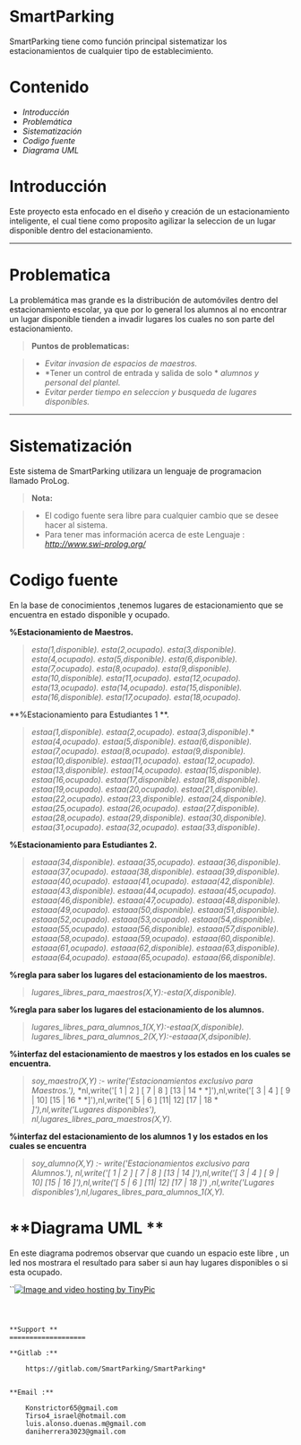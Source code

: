 **SmartParking**===================SmartParking tiene como función principal sistematizar los estacionamientos de cualquier tipo de establecimiento. **Contenido**===================*	*Introducción**	*Problemática**	*Sistematización* *	*Codigo fuente**	*Diagrama UML***Introducción** ===================Este proyecto esta enfocado en el diseño y creación de un estacionamiento inteligente, el cual tiene como proposito agilizar la seleccion de un lugar disponible dentro del estacionamiento.----------**Problematica**===================La problemática mas grande es la distribución de automóviles dentro del estacionamiento escolar, ya que por lo general los alumnos al no encontrar un lugar disponible tienden a invadir lugares los cuales no son parte del estacionamiento.> **Puntos de problematicas:**> -  *Evitar invasion de espacios de maestros.*> - *Tener un control de entrada y salida de solo * *alumnos y personal del plantel.*> - *Evitar perder tiempo en seleccion y busqueda de lugares disponibles.*----------**Sistematización**===================Este sistema de SmartParking utilizara un lenguaje de programacion llamado ProLog.> **Nota:**> - El codigo fuente sera libre para cualquier cambio que se desee hacer al sistema.> - Para tener mas información acerca de este Lenguaje :  *http://www.swi-prolog.org/*>   **Codigo fuente**===================En la base de conocimientos ,tenemos lugares de estacionamiento que se encuentra en estado disponible y ocupado. **%Estacionamiento de Maestros.**>*esta(1,disponible).**esta(2,ocupado).**esta(3,disponible).**esta(4,ocupado).**esta(5,disponible).**esta(6,disponible).**esta(7,ocupado).**esta(8,ocupado).**esta(9,disponible).**esta(10,disponible).**esta(11,ocupado).**esta(12,ocupado).**esta(13,ocupado).**esta(14,ocupado).**esta(15,disponible).**esta(16,disponible).**esta(17,ocupado).**esta(18,ocupado).***%Estacionamiento para Estudiantes 1 **.>*estaa(1,disponible).**estaa(2,ocupado).**estaa(3,disponible)*.**estaa(4,ocupado).**estaa(5,disponible).**estaa(6,disponible).**estaa(7,ocupado).**estaa(8,ocupado).**estaa(9,disponible).**estaa(10,disponible).**estaa(11,ocupado).**estaa(12,ocupado).**estaa(13,disponible).**estaa(14,ocupado).**estaa(15,disponible).**estaa(16,ocupado).**estaa(17,disponible).**estaa(18,disponible).**estaa(19,ocupado).**estaa(20,ocupado).**estaa(21,disponible).**estaa(22,ocupado).**estaa(23,disponible).**estaa(24,disponible).**estaa(25,ocupado).**estaa(26,ocupado).**estaa(27,disponible).**estaa(28,ocupado).**estaa(29,disponible).**estaa(30,disponible).**estaa(31,ocupado)*.*estaa(32,ocupado).**estaa(33,disponible)*.**%Estacionamiento para Estudiantes 2.**>*estaaa(34,disponible).**estaaa(35,ocupado).**estaaa(36,disponible).**estaaa(37,ocupado).**estaaa(38,disponible).**estaaa(39,disponible).**estaaa(40,ocupado).**estaaa(41,ocupado).**estaaa(42,disponible).**estaaa(43,disponible).**estaaa(44,ocupado).**estaaa(45,ocupado).**estaaa(46,disponible).**estaaa(47,ocupado).**estaaa(48,disponible).**estaaa(49,ocupado).**estaaa(50,disponible).**estaaa(51,disponible).**estaaa(52,ocupado).**estaaa(53,ocupado).**estaaa(54,disponible).**estaaa(55,ocupado).**estaaa(56,disponible).**estaaa(57,disponible).**estaaa(58,ocupado).**estaaa(59,ocupado).**estaaa(60,disponible).**estaaa(61,ocupado).**estaaa(62,disponible).**estaaa(63,disponible).**estaaa(64,ocupado).**estaaa(65,ocupado).**estaaa(66,disponible).***%regla para saber los lugares del estacionamiento de los maestros.**>*lugares_libres_para_maestros(X,Y):-esta(X,disponible).***%regla para saber los lugares del estacionamiento de los alumnos.**>*lugares_libres_para_alumnos_1(X,Y):-estaa(X,disponible).**lugares_libres_para_alumnos_2(X,Y):-estaaa(X,dsiponible).***%interfaz del estacionamiento de maestros y los estados en los cuales se encuentra.**>*soy_maestro(X,Y) :-*  *write('Estacionamientos exclusivo para Maestros.'),**nl,write('[ 1 | 2 ]  [ 7 | 8  ]    [13 | 14 * *]'),nl,write('[ 3 | 4 ]  [ 9 | 10]    [15 | 16 * *]'),nl,write('[ 5 | 6 ]  [11| 12]    [17 | 18 * *]'),nl,write('Lugares disponibles'),**nl,lugares_libres_para_maestros(X,Y).***%interfaz del estacionamiento de los alumnos 1 y los estados en los cuales se encuentra**>*soy_alumno(X,Y) :-*  *write('Estacionamientos exclusivo para Alumnos.'),**nl,write('[ 1 | 2 ]  [ 7 | 8  ]    [13 | 14* *]'),nl,write('[ 3 | 4 ]  [ 9 | 10]    [15 | 16* *]'),nl,write('[ 5 | 6 ]  [11| 12]    [17 | 18 ]')**,nl,write('Lugares disponibles'),nl,lugares_libres_para_alumnos_1(X,Y).***Diagrama UML **===================En este diagrama podremos observar que cuando un espacio este libre , un led nos mostrara el resultado para saber si aun hay lugares disponibles o si esta ocupado.``<a href="http://es.tinypic.com?ref=2gvig0o" target="_blank"><img src="http://i66.tinypic.com/2gvig0o.png" border="0" alt="Image and video hosting by TinyPic"></a>```**Support **===================**Gitlab :**	https://gitlab.com/SmartParking/SmartParking*	**Email :**	Konstrictor65@gmail.com 	Tirso4_israel@hotmail.com	luis.alonso.duenas.m@gmail.com    daniherrera3023@gmail.com    